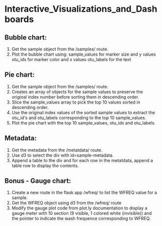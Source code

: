 # Interactive_Visualizations_and_Dashboards


Bubble chart:
--------------
1) Get the sample object from the /samples/<sample> route.
5) Plot the bubble chart using:
     sample_values for marker size and y values 
     otu_ids for marker color and x values
     otu_labels for the text


Pie chart:
-----------
1) Get the sample object from the /samples/<sample> route.
2) Creates an array of objects for the sample values to preserve the original index number before sorting them in descending order.
3) Slice the sample_values array to pick the top 10 values sorted in descending order.
4) Use the original index values of the sorted sample values to extract the otu_id's and otu_labels corresponding to the top 10 sample_values.
5) Plot the pie chart with the top 10 sample_values, otu_ids and otu_labels.


Metadata:
------------
1) Get the metadata from the /metatdata/<sample> route.
2) Use d3 to select the div with id=sample-metadata.
3) Append a table to the div and for each row in the metatdata, append a table row to display the contents.

Bonus - Gauge chart:
---------------------
1) Create a new route in the flask app /wfreq/<sample> to list the WFREQ value for a sample.
2) Get the WFREQ object using d3 from the /wfreq/<sample> route
3) Modify the gauge plot code from plot.ly documentation to display a gauge meter with 10 section (9 visible, 1 colored white (invisible)) and the pointer to indicate the wash frequence corresponding to WFREQ.


